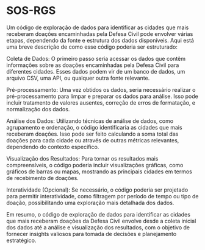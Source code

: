 # SOS-RGS
Um código de exploração de dados para identificar as cidades que mais receberam doações encaminhadas pela Defesa Civil pode envolver várias etapas, dependendo da fonte e estrutura dos dados disponíveis. Aqui está uma breve descrição de como esse código poderia ser estruturado:

Coleta de Dados: O primeiro passo seria acessar os dados que contêm informações sobre as doações encaminhadas pela Defesa Civil para diferentes cidades. Esses dados podem vir de um banco de dados, um arquivo CSV, uma API, ou qualquer outra fonte relevante.

Pré-processamento: Uma vez obtidos os dados, seria necessário realizar o pré-processamento para limpar e preparar os dados para análise. Isso pode incluir tratamento de valores ausentes, correção de erros de formatação, e normalização dos dados.

Análise dos Dados: Utilizando técnicas de análise de dados, como agrupamento e ordenação, o código identificaria as cidades que mais receberam doações. Isso pode ser feito calculando a soma total das doações para cada cidade ou através de outras métricas relevantes, dependendo do contexto específico.

Visualização dos Resultados: Para tornar os resultados mais compreensíveis, o código poderia incluir visualizações gráficas, como gráficos de barras ou mapas, mostrando as principais cidades em termos de recebimento de doações.

Interatividade (Opcional): Se necessário, o código poderia ser projetado para permitir interatividade, como filtragem por período de tempo ou tipo de doação, possibilitando uma exploração mais detalhada dos dados.

Em resumo, o código de exploração de dados para identificar as cidades que mais receberam doações da Defesa Civil envolve desde a coleta inicial dos dados até a análise e visualização dos resultados, com o objetivo de fornecer insights valiosos para tomada de decisões e planejamento estratégico.
